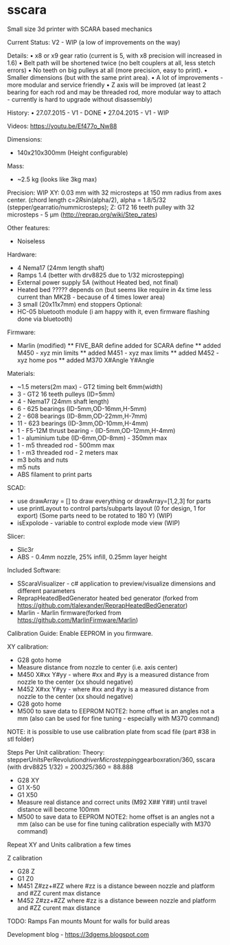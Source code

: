 # sscara
Small size 3d printer with SCARA based mechanics

Current Status: V2 - WIP (a low of improvements on the way)

Details:
• x8 or x9 gear ratio (current is 5, with x8 precision will increased in 1.6)
• Belt path will be shortened twice (no belt couplers at all, less stetch errors)
• No teeth on big pulleys at all (more precision, easy to print).
• Smaller dimensions (but with the same print area).
• A lot of improvements - more modular and service friendly
• Z axis will be improved (at least 2 bearing for each rod and may be threaded rod, more modular way to attach - currently is hard to upgrade without disassembly)

History:
• 27.07.2015 - V1 - DONE
• 27.04.2015 - V1 - WIP

Videos:
https://youtu.be/Ef477o_Nw88
 
Dimensions: 
* 140x210x300mm (Height configurable)

Mass:
* ~2.5 kg (looks like 3kg max)

Precision:
WIP
XY: 0.03 mm with 32 microsteps at 150 mm radius from axes center. (chord length c=2*R*sin(alpha/2), alpha = 1.8/5/32 (stepper/gearratio/nummicrosteps);
Z: GT2 16 teeth pulley with 32 microsteps - 5 μm (http://reprap.org/wiki/Step_rates)
 
Other features:
* Noiseless

Hardware: 
* 4 Nema17 (24mm length shaft)
* Ramps 1.4 (better with drv8825 due to 1/32 microstepping)
* External power supply 5A (without Heated bed, not final)
* Heated bed ????? depends on (but seems like require in 4x time less current than MK2B - because of 4 times lower area)
* 3 small (20x11x7mm) end stoppers
Optional:
* HC-05 bluetooth module (i am happy with it, even firmware flashing done via bluetooth)

Firmware:
* Marlin (modified)
** FIVE_BAR define added for SCARA define
** added M450 - xyz min limits
** added M451 - xyz max limits
** added M452 - xyz home pos
** added M370 X#Angle Y#Angle

Materials:
* ~1.5 meters(2m max) - GT2 timing belt 6mm(width)
* 3 - GT2 16 teeth pulleys (ID=5mm)
* 4 - Nema17 (24mm shaft length)
* 6 - 625 bearings (ID-5mm,OD-16mm,H-5mm)
* 2 - 608 bearings (ID-8mm,OD-22mm,H-7mm)
* 11 - 623 bearings (ID-3mm,OD-10mm,H-4mm)
* 1 - F5-12M thrust bearing - (ID-5mm,OD-12mm,H-4mm)
* 1 - aluminium tube (ID-6mm,OD-8mm) - 350mm max
* 1 - m5 threaded rod - 500mm max
* 1 - m3 threaded rod - 2 meters max
* m3 bolts and nuts
* m5 nuts
* ABS filament to print parts


SCAD:
* use drawArray = [] to draw everything or drawArray=[1,2,3] for parts
* use printLayout to control parts/subparts layout (0 for design, 1 for export) (Some parts need to be rotated to 180 Y) (WIP)
* isExpolode - variable to control explode mode view (WIP)

Slicer:
* Slic3r
* ABS - 0.4mm nozzle, 25% infill, 0.25mm layer height

Included Software:
* SScaraVisualizer - c# application to preview/visualize dimensions and different parameters
* ReprapHeatedBedGenerator heated bed generator (forked from https://github.com/tlalexander/ReprapHeatedBedGenerator)
* Marlin - Marlin firmware(forked from https://github.com/MarlinFirmware/Marlin)

Calibration Guide:
Enable EEPROM in you firmware.

XY calibration:

* G28 goto home
* Measure distance from nozzle to center (i.e. axis center)
* M450 X#xx Y#yy - where #xx and #yy is a measured distance from nozzle to the center (xx should negative)
* M452 X#xx Y#yy - where #xx and #yy is a measured distance from nozzle to the center (xx should negative)
* G28 goto home
* M500 to save data to EEPROM
NOTE2: home offset is an angles not a mm (also can be used for fine tuning - especially with M370 command)

NOTE: it is possible to use use calibration plate from scad file (part #38 in stl folder)

Steps Per Unit calibration:
Theory: stepperUnitsPerRevolution*driverMicrostepping*gearboxration/360, sscara (with drv8825 1/32) = 200*32*5/360 = 88.888
* G28 XY
* G1 X-50
* G1 X50
* Measure real distance and correct units (M92 X## Y##) until travel distance will become 100mm
* M500 to save data to EEPROM
NOTE2: home offset is an angles not a mm (also can be use for fine tuning calibration especially with M370 command)

Repeat XY and Units calibration a few times

Z calibration
* G28 Z
* G1 Z0
* M451 Z#zz+#ZZ where #zz is a distance beween nozzle and platform and #ZZ curent max distance
* M452 Z#zz+#ZZ where #zz is a distance beween nozzle and platform and #ZZ curent max distance


TODO:
Ramps Fan mounts
Mount for walls for build areas
 

Development blog - https://3dgems.blogspot.com